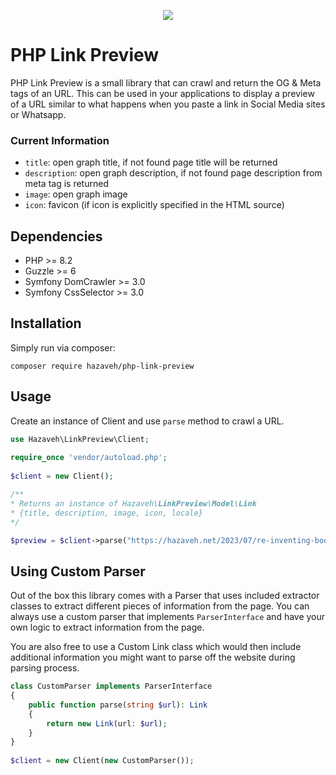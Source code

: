 <p align="center">  
  <img src="https://hazaveh.net/wp-content/uploads/php-link-preview.jpeg" />  
</p>  

# PHP Link Preview
PHP Link Preview is a small library that can crawl and return the OG & Meta tags of an URL. This can be used in your applications to display a preview of a URL similar to what happens when you paste a link in Social Media sites or Whatsapp.

### Current Information
* `title`: open graph title, if not found page title will be returned
* `description`: open graph description, if not found page description from meta tag is returned
* `image`: open graph image
* `icon`: favicon (if icon is explicitly specified in the HTML source)

## Dependencies
* PHP >= 8.2
* Guzzle >= 6
* Symfony DomCrawler >= 3.0
* Symfony CssSelector >= 3.0

## Installation
Simply run via composer:

    composer require hazaveh/php-link-preview

## Usage
Create an instance of Client and use `parse` method to crawl a URL.
```php
use Hazaveh\LinkPreview\Client;  
  
require_once 'vendor/autoload.php';  
  
$client = new Client();  

/**
* Returns an instance of Hazaveh\LinkPreview\Model\Link
* {title, description, image, icon, locale}
*/

$preview = $client->parse("https://hazaveh.net/2023/07/re-inventing-bookmarks-for-teams/");
```

## Using Custom Parser
Out of the box this library comes with a Parser that uses included extractor classes to extract different pieces of information from the page. You can always use a custom parser that implements `ParserInterface` and have your own logic to extract information from the page.

You are also free to use a Custom Link class which would then include additional information you might want to parse off the website during parsing process.

```php
class CustomParser implements ParserInterface  
{  
    public function parse(string $url): Link  
    {  
        return new Link(url: $url);  
    }  
}  
  
$client = new Client(new CustomParser());
```